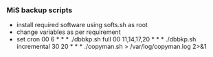 ### MiS backup scripts

- install required software using softs.sh as root
- change variables as per requirement
- set cron
	00 6 * * * ./dbbkp.sh full
	00 11,14,17,20 * * * ./dbbkp.sh incremental
	30 20 * * * ./copyman.sh > /var/log/copyman.log 2>&1



